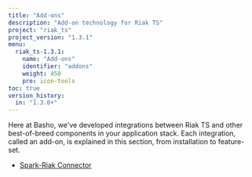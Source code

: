 ```yaml
---
title: "Add-ons"
description: "Add-on technology for Riak TS"
project: "riak_ts"
project_version: "1.3.1"
menu:
  riak_ts-1.3.1:
    name: "Add-ons"
    identifier: "addons"
    weight: 450
    pre: icon-tools
toc: true
version_history:
  in: "1.3.0+"
---
```


Here at Basho, we've developed integrations between Riak TS and other best-of-breed components in your application stack. Each integration, called an add-on, is explained in this section, from installation to feature-set.

* [Spark-Riak Connector](spark-riak-connector)
